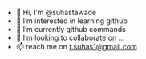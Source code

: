 - 👋 Hi, I’m @suhastawade
- 👀 I’m interested in learning github
- 🌱 I’m currently github commands
- 💞️ I’m looking to collaborate on ...
- 📫 reach me on t.suhas1@gmail.com

<!---
suhastawade/suhastawade is a ✨ special ✨ repository because its `README.md` (this file) appears on your GitHub profile.
You can click the Preview link to take a look at your changes.
--->
